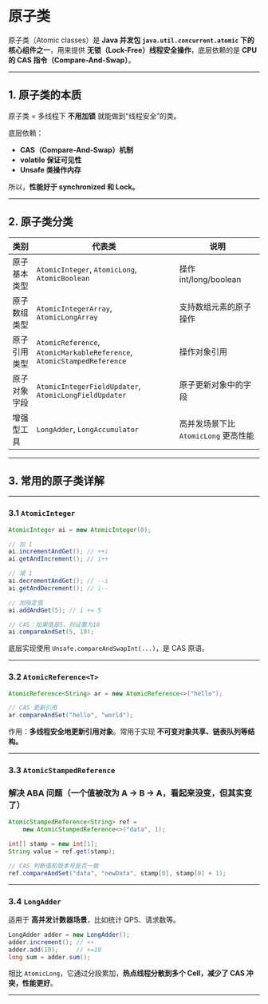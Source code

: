 # 原子类

原子类（Atomic classes）是 **Java 并发包 `java.util.concurrent.atomic` 下的核心组件之一**，用来提供 **无锁（Lock-Free）线程安全操作**，底层依赖的是 **CPU 的 CAS 指令（Compare-And-Swap）**。

---

## 1. 原子类的本质

原子类 = 多线程下 **不用加锁** 就能做到“线程安全”的类。

底层依赖：
- **CAS（Compare-And-Swap）机制**
- **volatile 保证可见性**
- **Unsafe 类操作内存**

所以，**性能好于 synchronized 和 Lock。**

---

## 2. 原子类分类

| 类别         | 代表类 | 说明 |
|--------------|--------|------|
| 原子基本类型 | `AtomicInteger`, `AtomicLong`, `AtomicBoolean` | 操作 int/long/boolean |
| 原子数组类型 | `AtomicIntegerArray`, `AtomicLongArray` | 支持数组元素的原子操作 |
| 原子引用类型 | `AtomicReference`, `AtomicMarkableReference`, `AtomicStampedReference` | 操作对象引用 |
| 原子对象字段 | `AtomicIntegerFieldUpdater`, `AtomicLongFieldUpdater` | 原子更新对象中的字段 |
| 增强型工具   | `LongAdder`, `LongAccumulator` | 高并发场景下比 `AtomicLong` 更高性能 |

---

## 3. 常用的原子类详解

---

### 3.1 `AtomicInteger`

```java
AtomicInteger ai = new AtomicInteger(0);

// 加 1
ai.incrementAndGet(); // ++i
ai.getAndIncrement(); // i++

// 减 1
ai.decrementAndGet(); // --i
ai.getAndDecrement(); // i--

// 加指定值
ai.addAndGet(5); // i += 5

// CAS：如果值是5，则设置为10
ai.compareAndSet(5, 10);
```

底层实现使用 `Unsafe.compareAndSwapInt(...)`，是 CAS 原语。

---

### 3.2 `AtomicReference<T>`

```java
AtomicReference<String> ar = new AtomicReference<>("hello");

// CAS 更新引用
ar.compareAndSet("hello", "world");
```

作用：**多线程安全地更新引用对象**。常用于实现 **不可变对象共享、链表队列等结构。**

---

### 3.3 `AtomicStampedReference`

### 解决 ABA 问题（一个值被改为 A → B → A，看起来没变，但其实变了）

```java
AtomicStampedReference<String> ref =
    new AtomicStampedReference<>("data", 1);

int[] stamp = new int[1];
String value = ref.get(stamp);

// CAS 判断值和版本号是否一致
ref.compareAndSet("data", "newData", stamp[0], stamp[0] + 1);
```

---

### 3.4 `LongAdder`

适用于 **高并发计数器场景**，比如统计 QPS、请求数等。

```java
LongAdder adder = new LongAdder();
adder.increment(); // ++
adder.add(10);     // +=10
long sum = adder.sum();
```

相比 `AtomicLong`，它通过分段累加，**热点线程分散到多个 Cell，减少了 CAS 冲突，性能更好**。

---


